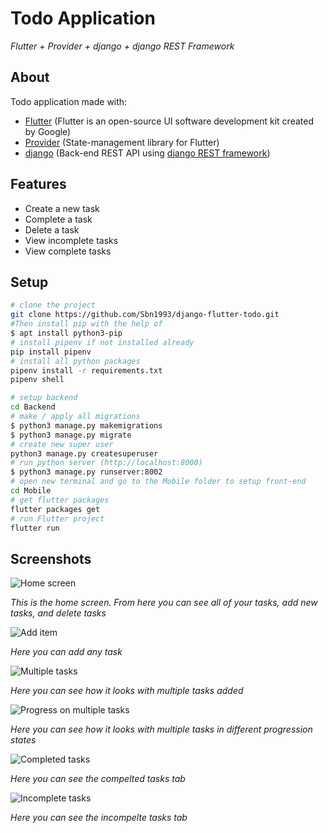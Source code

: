 # Todo Application
*Flutter + Provider + django + django REST Framework*
## About
Todo application made with:
 - [Flutter](https://flutter.dev/) (Flutter is an open-source UI software development kit created by Google)
 - [Provider](https://pub.dev/packages/provider) (State-management library for Flutter)
 - [django](https://www.djangoproject.com/) (Back-end REST API using [django REST framework](https://www.django-rest-framework.org/))

## Features
- Create a new task
- Complete a task
- Delete a task
- View incomplete tasks
- View complete tasks

## Setup
```bash
# clone the project
git clone https://github.com/Sbn1993/django-flutter-todo.git
#Then install pip with the help of 
$ apt install python3-pip
# install pipenv if not installed already
pip install pipenv
# install all python packages
pipenv install -r requirements.txt
pipenv shell

# setup backend
cd Backend
# make / apply all migrations
$ python3 manage.py makemigrations
$ python3 manage.py migrate
# create new super user
python3 manage.py createsuperuser
# run python server (http://localhost:8000)
$ python3 manage.py runserver:8002
# open new terminal and go to the Mobile folder to setup front-end
cd Mobile
# get flutter packages
flutter packages get
# run Flutter project
flutter run
```

## Screenshots
![Home screen](https://static.reecerose.com/images/projects/provider-todos/HomeScreen.png)

*This is the home screen. From here you can see all of your tasks, add new tasks, and delete tasks*

![Add item](https://static.reecerose.com/images/projects/provider-todos/AddItem.png)

*Here you can add any task*

![Multiple tasks](https://static.reecerose.com/images/projects/provider-todos/MultipleTasks.png)

*Here you can see how it looks with multiple tasks added*

![Progress on multiple tasks](https://static.reecerose.com/images/projects/provider-todos/ProgressOnMultipleTasks.png)

*Here you can see how it looks with multiple tasks in different progression states*

![Completed tasks](https://static.reecerose.com/images/projects/provider-todos/CompletedTasks.png)

*Here you can see the compelted tasks tab*

![Incomplete tasks](https://static.reecerose.com/images/projects/provider-todos/IncompleteTasks.png)

*Here you can see the incompelte tasks tab*
